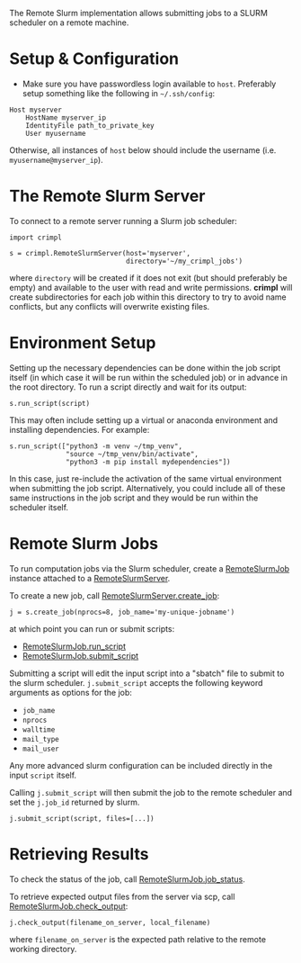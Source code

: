 The Remote Slurm implementation allows submitting jobs to a SLURM scheduler on a remote machine.

# Setup & Configuration

* Make sure you have passwordless login available to `host`.  Preferably setup something like the following in `~/.ssh/config`:

```
Host myserver
    HostName myserver_ip
    IdentityFile path_to_private_key
    User myusername
```

Otherwise, all instances of `host` below should include the username (i.e. `myusername@myserver_ip`).

# The Remote Slurm Server

To connect to a remote server running a Slurm job scheduler:

```
import crimpl

s = crimpl.RemoteSlurmServer(host='myserver',
                             directory='~/my_crimpl_jobs')

```

where `directory` will be created if it does not exit (but should preferably be empty) and available to the user with read and write permissions.  **crimpl** will create subdirectories for each job within this directory to try to avoid name conflicts, but any conflicts will overwrite existing files.

# Environment Setup

Setting up the necessary dependencies can be done within the job script itself (in which case it will be run within the scheduled job) or in advance in the root directory.  To run a script directly and wait for its output:

```
s.run_script(script)
```

This may often include setting up a virtual or anaconda environment and installing dependencies.  For example:

```
s.run_script(["python3 -m venv ~/tmp_venv",
              "source ~/tmp_venv/bin/activate",
              "python3 -m pip install mydependencies"])
```

In this case, just re-include the activation of the same virtual environment when submitting the job script.  Alternatively, you could include all of these same instructions in the job script and they would be run within the scheduler itself.

# Remote Slurm Jobs

To run computation jobs via the Slurm scheduler, create a [RemoteSlurmJob](./api/RemoteSlurmJob.md) instance attached to a [RemoteSlurmServer](./api/RemoteSlurmServer.md).

To create a new job, call [RemoteSlurmServer.create_job](./api/RemoteSlurmServer.create_job.md):

```
j = s.create_job(nprocs=8, job_name='my-unique-jobname')
```

at which point you can run or submit scripts:

* [RemoteSlurmJob.run_script](./api/RemoteSlurmJob.run_script.md)
* [RemoteSlurmJob.submit_script](./api/RemotSlurmJob.submit_script.md)

Submitting a script will edit the input script into a "sbatch" file to submit to the slurm scheduler.  `j.submit_script` accepts the following keyword arguments as options for the job:

* `job_name`
* `nprocs`
* `walltime`
* `mail_type`
* `mail_user`


Any more advanced slurm configuration can be included directly in the input `script` itself.

Calling `j.submit_script` will then submit the job to the remote scheduler and set the `j.job_id` returned by slurm.

```
j.submit_script(script, files=[...])
```

# Retrieving Results

To check the status of the job, call [RemoteSlurmJob.job_status](./api/RemoteSlurmJob.job_status.md).

To retrieve expected output files from the server via scp, call [RemoteSlurmJob.check_output](./api/RemoteSlurmJob.check_output.md):

```
j.check_output(filename_on_server, local_filename)
```

where `filename_on_server` is the expected path relative to the remote working directory.
